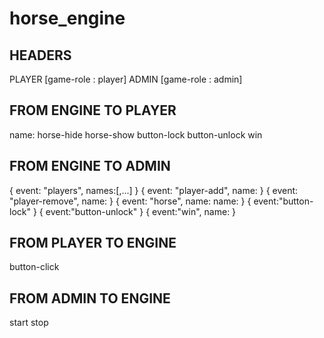 # horse_engine
HEADERS 
----------------------
PLAYER [game-role : player]
ADMIN  [game-role : admin]



FROM ENGINE TO PLAYER
----------------------
name:<value> 
horse-hide
horse-show
button-lock
button-unlock
win


FROM ENGINE TO ADMIN
----------------------
{ event: "players", names:[<value1>,<value2>...] }
{ event: "player-add", name:<value> }
{ event: "player-remove", name:<value> }
{ event: "horse", name: name:<value>  }
{ event:"button-lock" }
{ event:"button-unlock" }
{ event:"win", name:<value>  }


FROM PLAYER TO ENGINE
----------------------
button-click

FROM ADMIN TO ENGINE
----------------------
start
stop
